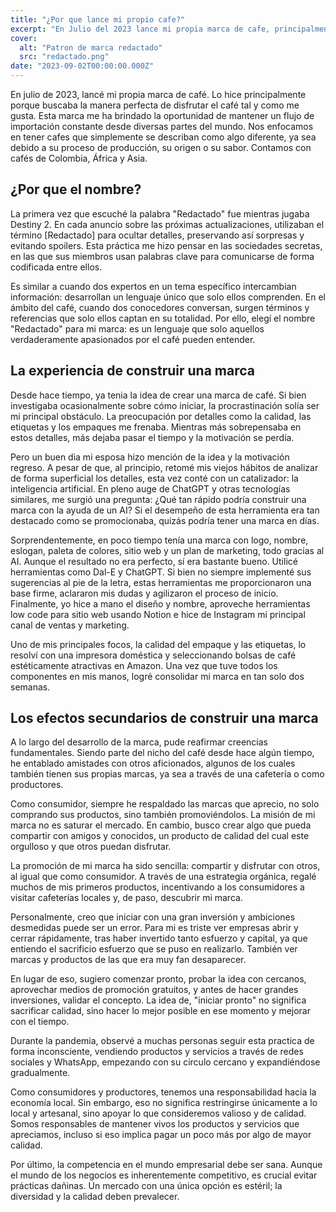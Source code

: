 ```yaml
---
title: "¿Por que lance mi propio cafe?"
excerpt: "En Julio del 2023 lance mi propia marca de cafe, principalmente por que quería encontrar la mejor forma de tomar siempre el cafe a mi me gusta. Motivado por la idea de construir una marca con ayuda de AI, pude construir la marca en 2 semanas. Durante este proceso descubrí que la mejor forma de construir una marca es comenzar con lo que ya tienes, compartir y disfrutar."
cover:
  alt: "Patron de marca redactado"
  src: "redactado.png"
date: "2023-09-02T00:00:00.000Z"
---
```


En julio de 2023, lancé mi propia marca de café. Lo hice principalmente porque buscaba la manera perfecta de disfrutar el café tal y como me gusta. Esta marca me ha brindado la oportunidad de mantener un flujo de importación constante desde diversas partes del mundo. Nos enfocamos en tener cafes que simplemente se describan como algo diferente, ya sea debido a su proceso de producción, su origen o su sabor. Contamos con cafés de Colombia, África y Asia.

## ¿Por que el nombre?

La primera vez que escuché la palabra "Redactado" fue mientras jugaba Destiny 2. En cada anuncio sobre las próximas actualizaciones, utilizaban el término [Redactado] para ocultar detalles, preservando así sorpresas y evitando spoilers. Esta práctica me hizo pensar en las sociedades secretas, en las que sus miembros usan palabras clave para comunicarse de forma codificada entre ellos.

Es similar a cuando dos expertos en un tema específico intercambian información: desarrollan un lenguaje único que solo ellos comprenden. En el ámbito del café, cuando dos conocedores conversan, surgen términos y referencias que solo ellos captan en su totalidad. Por ello, elegí el nombre "Redactado" para mi marca: es un lenguaje que solo aquellos verdaderamente apasionados por el café pueden entender.

## La experiencia de construir una marca

Desde hace tiempo, ya tenia la idea de crear una marca de café. Si bien investigaba ocasionalmente sobre cómo iniciar, la procrastinación solía ser mi principal obstáculo. La preocupación por detalles como la calidad, las etiquetas y los empaques me frenaba. Mientras más sobrepensaba en estos detalles, más dejaba pasar el tiempo y la motivación se perdía.

Pero un buen dia mi esposa hizo mención de la idea y la motivación regreso. A pesar de que, al principio, retomé mis viejos hábitos de analizar de forma superficial los detalles, esta vez conté con un catalizador: la inteligencia artificial. En pleno auge de ChatGPT y otras tecnologías similares, me surgió una pregunta: ¿Qué tan rápido podría construir una marca con la ayuda de un AI? Si el desempeño de esta herramienta era tan destacado como se promocionaba, quizás podría tener una marca en días.

Sorprendentemente, en poco tiempo tenía una marca con logo, nombre, eslogan, paleta de colores, sitio web y un plan de marketing, todo gracias al AI. Aunque el resultado no era perfecto, sí era bastante bueno. Utilicé herramientas como Dal-E y ChatGPT. Si bien no siempre implementé sus sugerencias al pie de la letra, estas herramientas me proporcionaron una base firme, aclararon mis dudas y agilizaron el proceso de inicio. Finalmente, yo hice a mano el diseño y nombre, aproveche herramientas low code para sitio web usando Notion e hice de Instagram mi principal canal de ventas y marketing.

Uno de mis principales focos, la calidad del empaque y las etiquetas, lo resolví con una impresora doméstica y seleccionando bolsas de café estéticamente atractivas en Amazon. Una vez que tuve todos los componentes en mis manos, logré consolidar mi marca en tan solo dos semanas.

## Los efectos secundarios de construir una marca

A lo largo del desarrollo de la marca, pude reafirmar creencias fundamentales. Siendo parte del nicho del café desde hace algún tiempo, he entablado amistades con otros aficionados, algunos de los cuales también tienen sus propias marcas, ya sea a través de una cafetería o como productores.

Como consumidor, siempre he respaldado las marcas que aprecio, no solo comprando sus productos, sino también promoviéndolos. La misión de mi marca no es saturar el mercado. En cambio, busco crear algo que pueda compartir con amigos y conocidos, un producto de calidad del cual este orgulloso y que otros puedan disfrutar.

La promoción de mi marca ha sido sencilla: compartir y disfrutar con otros, al igual que como consumidor. A través de una estrategia orgánica, regalé muchos de mis primeros productos, incentivando a los consumidores a visitar cafeterías locales y, de paso, descubrir mi marca.

Personalmente, creo que iniciar con una gran inversión y ambiciones desmedidas puede ser un error. Para mi es triste ver empresas abrir y cerrar rápidamente, tras haber invertido tanto esfuerzo y capital, ya que entiendo el sacrificio esfuerzo que se puso en realizarlo. También ver marcas y productos de las que era muy fan desaparecer.

En lugar de eso, sugiero comenzar pronto, probar la idea con cercanos, aprovechar medios de promoción gratuitos, y antes de hacer grandes inversiones, validar el concepto. La idea de, "iniciar pronto" no significa sacrificar calidad, sino hacer lo mejor posible en ese momento y mejorar con el tiempo.

Durante la pandemia, observé a muchas personas seguir esta practica de forma inconsciente, vendiendo productos y servicios a través de redes sociales y WhatsApp, empezando con su círculo cercano y expandiéndose gradualmente.

Como consumidores y productores, tenemos una responsabilidad hacia la economía local. Sin embargo, eso no significa restringirse únicamente a lo local y artesanal, sino apoyar lo que consideremos valioso y de calidad. Somos responsables de mantener vivos los productos y servicios que apreciamos, incluso si eso implica pagar un poco más por algo de mayor calidad.

Por último, la competencia en el mundo empresarial debe ser sana. Aunque el mundo de los negocios es inherentemente competitivo, es crucial evitar prácticas dañinas. Un mercado con una única opción es estéril; la diversidad y la calidad deben prevalecer.
